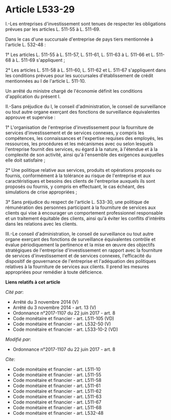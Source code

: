 # Article L533-29

I.-Les entreprises d'investissement sont tenues de respecter les obligations prévues par les articles L. 511-55 à L. 511-69.

Dans le cas d'une succursale d'entreprise de pays tiers mentionnée à l'article L. 532-48 :

1° Les articles L. 511-55 à L. 511-57, L. 511-61, L. 511-63 à L. 511-66 et L. 511-68 à L. 511-69 s'appliquent ;

2° Les articles L. 511-58 à L. 511-60, L. 511-62 et L. 511-67 s'appliquent dans les conditions prévues pour les succursales
d'établissement de crédit mentionnées au I de l'article L. 511-10.

Un arrêté du ministre chargé de l'économie définit les conditions d'application du présent I.

II.-Sans préjudice du I, le conseil d'administration, le conseil de surveillance ou tout autre organe exerçant des fonctions
de surveillance équivalentes approuve et supervise :

1° L'organisation de l'entreprise d'investissement pour la fourniture de services d'investissement et de services connexes, y
compris les compétences, les connaissances et l'expertise requises des employés, les ressources, les procédures et les
mécanismes avec ou selon lesquels l'entreprise fournit des services, eu égard à la nature, à l'étendue et à la complexité de
son activité, ainsi qu'à l'ensemble des exigences auxquelles elle doit satisfaire ;

2° Une politique relative aux services, produits et opérations proposés ou fournis, conformément à la tolérance au risque de
l'entreprise et aux caractéristiques et besoins des clients de l'entreprise auxquels ils sont proposés ou fournis, y compris
en effectuant, le cas échéant, des simulations de crise appropriées ;

3° Sans préjudice du respect de l'article L. 533-30, une politique de rémunération des personnes participant à la fourniture
de services aux clients qui vise à encourager un comportement professionnel responsable et un traitement équitable des
clients, ainsi qu'à éviter les conflits d'intérêts dans les relations avec les clients.

III.-Le conseil d'administration, le conseil de surveillance ou tout autre organe exerçant des fonctions de surveillance
équivalentes contrôle et évalue périodiquement la pertinence et la mise en œuvre des objectifs stratégiques de l'entreprise
d'investissement en rapport avec la fourniture de services d'investissement et de services connexes, l'efficacité du
dispositif de gouvernance de l'entreprise et l'adéquation des politiques relatives à la fourniture de services aux clients.
Il prend les mesures appropriées pour remédier à toute déficience.

**Liens relatifs à cet article**

_Cité par_:

  - Arrêté du 3 novembre 2014 (V)
  - Arrêté du 3 novembre 2014 - art. 13 (V)
  - Ordonnance n°2017-1107 du 22 juin 2017 - art. 8
  - Code monétaire et financier - art. L511-105 (VD)
  - Code monétaire et financier - art. L532-50 (V)
  - Code monétaire et financier - art. L533-10-2 (VD)

_Modifié par_:

  - Ordonnance n°2017-1107 du 22 juin 2017 - art. 8

_Cite_:

  - Code monétaire et financier - art. L511-10
  - Code monétaire et financier - art. L511-55
  - Code monétaire et financier - art. L511-58
  - Code monétaire et financier - art. L511-61
  - Code monétaire et financier - art. L511-62
  - Code monétaire et financier - art. L511-63
  - Code monétaire et financier - art. L511-67
  - Code monétaire et financier - art. L511-68
  - Code monétaire et financier - art. L532-48
